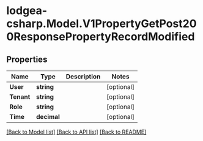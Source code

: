 
# lodgea-csharp.Model.V1PropertyGetPost200ResponsePropertyRecordModified

## Properties

Name | Type | Description | Notes
------------ | ------------- | ------------- | -------------
**User** | **string** |  | [optional] 
**Tenant** | **string** |  | [optional] 
**Role** | **string** |  | [optional] 
**Time** | **decimal** |  | [optional] 

[[Back to Model list]](../README.md#documentation-for-models)
[[Back to API list]](../README.md#documentation-for-api-endpoints)
[[Back to README]](../README.md)

